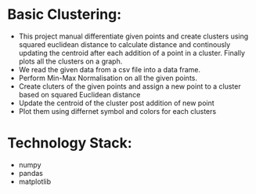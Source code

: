 # Basic Clustering: 
  * This project manual differentiate given points and create clusters using squared euclidean distance to calculate distance and continously updating the centroid after each addition of a point in a cluster. Finally plots all the clusters on a graph.
  * We read the given data from a csv file into a data frame.
  * Perform Min-Max Normalisation on all the given points.
  * Create cluters of the given points and assign a new point to a cluster based on squared Euclidean distance
  * Update the centroid of the cluster post addition of new point
  * Plot them using differnet symbol and colors for each clusters

# Technology Stack:
  * numpy
  * pandas
  * matplotlib
